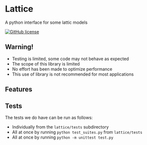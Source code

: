 # Lattice
A python interface for some lattic models

[![GitHub license](https://img.shields.io/badge/license-MIT-blue.svg)](https://mit-license.org)

## Warning\!
  - Testing is limited, some code may not behave as expected
  - The scope of this library is limited
  - No effort has been made to optimize performance
  - This use of library is not recommended for most applications

## Features


## Tests
The tests we do have can be run as follows:
  - Individually from the `lattice/tests` subdirectory
  - All at once by running `python test_suites.py` from `lattice/tests`
  - All at once by running `python -m unittest test.py`
